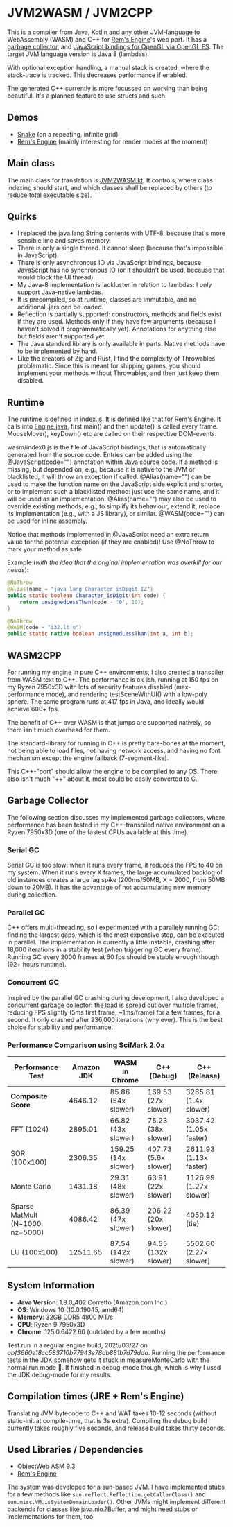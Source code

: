# JVM2WASM / JVM2CPP

This is a compiler from Java, Kotlin and any other JVM-language to WebAssembly (WASM) and C++ for [Rem's Engine](https://github.com/AntonioNoack/RemsEngine)'s web port.
It has a [garbage collector](src/jvm/GarbageCollector.java), and [JavaScript bindings for OpenGL via OpenGL ES](src/jvm/LWJGLxOpenGL.java).
The target JVM language version is Java 8 (lambdas).

With optional exception handling, a manual stack is created, where the stack-trace is tracked.
This decreases performance if enabled.

The generated C++ currently is more focussed on working than being beautiful.
It's a planned feature to use structs and such.

## Demos
- [Snake](https://remsengine.phychi.com/jvm2wasm/snake/) (on a repeating, infinite grid)
- [Rem's Engine](https://remsengine.phychi.com/jvm2wasm/editor/) (mainly interesting for render modes at the moment)

## Main class
The main class for translation is [JVM2WASM.kt](src/JVM2WASM.kt). It controls, where class indexing should start,
and which classes shall be replaced by others (to reduce total executable size).

## Quirks
- I replaced the java.lang.String contents with UTF-8, because that's more sensible imo and saves memory.
- There is only a single thread. It cannot sleep (because that's impossible in JavaScript).
- There is only asynchronous IO via JavaScript bindings, because JavaScript has no synchronous IO (or it shouldn't be used, because that would block the UI thread).
- My Java-8 implementation is lackluster in relation to lambdas: I only support Java-native lambdas.
- It is precompiled, so at runtime, classes are immutable, and no additional .jars can be loaded.
- Reflection is partially supported: constructors, methods and fields exist if they are used. Methods only if they have few arguments (because I haven't solved it programmatically yet). Annotations for anything else but fields aren't supported yet.
- The Java standard library is only available in parts. Native methods have to be implemented by hand.
- Like the creators of Zig and Rust, I find the complexity of Throwables problematic. Since this is meant for shipping games, you should implement your methods without Throwables, and then just keep them disabled.

## Runtime
The runtime is defined in [index.js](src/index.js). It is defined like that for Rem's Engine.
It calls into [Engine.java](src/engine/Engine.java), first main() and then update() is called every frame. MouseMove(), keyDown() etc are called on their respective DOM-events.

wasm/index0.js is the file of JavaScript bindings, that is automatically generated from the source code.
Entries can be added using the @JavaScript(code="") annotation within Java source code. If a method is missing,
but depended on, e.g., because it is native to the JVM or blacklisted, it will throw an exception if called.
@Alias(name="") can be used to make the function name on the JavaScript side explicit and shorter, or to implement such a blacklisted method:
just use the same name, and it will be used as an implementation.
@Alias(name="") may also be used to override existing methods, e.g., to simplify its behaviour, extend it, replace its implementation (e.g., with a JS library), or similar.
@WASM(code="") can be used for inline assembly.

Notice that methods implemented in @JavaScript need an extra return value for the potential exception (if they are enabled)!
Use @NoThrow to mark your method as safe.

Example (*with the idea that the original implementation was overkill for our needs*):
```java
@NoThrow
@Alias(name = "java_lang_Character_isDigit_IZ")
public static boolean Character_isDigit(int code) {
    return unsignedLessThan(code - '0', 10);
}

@NoThrow
@WASM(code = "i32.lt_u")
public static native boolean unsignedLessThan(int a, int b);
```

## WASM2CPP

For running my engine in pure C++ environments, I also created a transpiler from WASM text to C++. The performance is ok-ish, running
at 150 fps on my Ryzen 7950x3D with lots of security features disabled (max-performance mode), and rendering testSceneWithUI() with a low-poly sphere.
The same program runs at 417 fps in Java, and ideally would achieve 600+ fps.

The benefit of C++ over WASM is that jumps are supported natively, so there isn't much overhead for them.

The standard-library for running in C++ is pretty bare-bones at the moment, not being able to load files, not having network access, and having no font mechanism except the engine fallback (7-segment-like).

This C++-"port" should allow the engine to be compiled to any OS. There also isn't much "++" about it, most could be easily converted to C.

## Garbage Collector
The following section discusses my implemented garbage collectors, where performance has been tested in my C++-transpiled native environment
on a Ryzen 7950x3D (one of the fastest CPUs available at this time).

### Serial GC

Serial GC is too slow: when it runs every frame, it reduces the FPS to 40 on my system. When it runs every X frames,
the large accumulated backlog of old instances creates a large lag spike (200ms/50MB, X = 2000, from 50MB down to 20MB).
It has the advantage of not accumulating new memory during collection.

### Parallel GC

C++ offers multi-threading, so I experimented with a parallely running GC: finding the largest gaps, which is the most expensive step,
can be executed in parallel. The implementation is currently a little instable, crashing after 18,000 iterations in a stability test (when triggering GC every frame).
Running GC every 2000 frames at 60 fps should be stable enough though (92+ hours runtime).

### Concurrent GC

Inspired by the parallel GC crashing during development, I also developed a concurrent garbage collector:
the load is spread out over multiple frames, reducing FPS slightly (5ms first frame, ~1ms/frame) for a few frames, for a second.
It only crashed after 236,000 iterations (why ever). This is the best choice for stability and performance.

### Performance Comparison using SciMark 2.0a

| Performance Test                 | Amazon JDK    | WASM in Chrome      | C++ (Debug)          | C++ (Release)          |
|----------------------------------|---------------|---------------------|----------------------|------------------------|
| **Composite Score**              | 4646.12       | 85.86 (54x slower)  | 169.53 (27x slower)  | 3265.81 (1.4x slower)  |
| FFT (1024)                       | 2895.01       | 66.82 (43x slower)  | 75.23 (38x slower)   | 3037.42 (1.05x faster) |
| SOR (100x100)                    | 2306.35       | 159.25 (14x slower) | 407.73 (5.6x slower) | 2611.93 (1.13x faster) |
| Monte Carlo                      | 1431.18       | 29.31 (48x slower)  | 63.91 (22x slower)   | 1126.99 (1.27x slower) |
| Sparse MatMult (N=1000, nz=5000) | 4086.42       | 86.39 (47x slower)  | 206.22 (20x slower)  | 4050.12 (tie)          |
| LU (100x100)                     | 12511.65      | 87.54 (142x slower) | 94.55 (132x slower)  | 5502.60 (2.27x slower) |

## System Information

- **Java Version**: 1.8.0_402 Corretto (Amazon.com Inc.)
- **OS**: Windows 10 (10.0.19045, amd64)
- **Memory**: 32GB DDR5 4800 MT/s
- **CPU**: Ryzen 9 7950x3D
- **Chrome**: 125.0.6422.60 (outdated by a few months)

Test run in a regular engine build, 2025/03/27 on *abf3660e18cc583710b77943e78db881b7d79dda*.
Running the performance tests in the JDK somehow gets it stuck in measureMonteCarlo with the normal run mode 🤔.
It finished in debug-mode though, which is why I used the JDK debug-mode for my results.

## Compilation times (JRE + Rem's Engine)
Translating JVM bytecode to C++ and WAT takes 10-12 seconds (without static-init at compile-time, that is 3s extra).
Compiling the debug build currently takes roughly five seconds, and release build takes thirty seconds.

## Used Libraries / Dependencies
- [ObjectWeb ASM 9.3](https://asm.ow2.io/)
- [Rem's Engine](https://github.com/AntonioNoack/RemsEngine)

The system was developed for a sun-based JVM.
I have implemented stubs for a few methods like `sun.reflect.Reflection.getCallerClass()` and `sun.misc.VM.isSystemDomainLoader()`.
Other JVMs might implement different backends for classes like java.nio.?Buffer, and might need stubs or implementations for them, too.